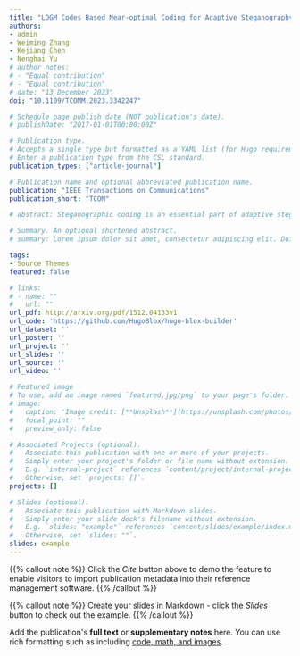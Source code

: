 ```yaml
---
title: "LDGM Codes Based Near-optimal Coding for Adaptive Steganography"
authors:
- admin
- Weiming Zhang
- Kejiang Chen
- Nenghai Yu
# author_notes:
# - "Equal contribution"
# - "Equal contribution"
# date: "13 December 2023"
doi: "10.1109/TCOMM.2023.3342247"

# Schedule page publish date (NOT publication's date).
# publishDate: "2017-01-01T00:00:00Z"

# Publication type.
# Accepts a single type but formatted as a YAML list (for Hugo requirements).
# Enter a publication type from the CSL standard.
publication_types: ["article-journal"]

# Publication name and optional abbreviated publication name.
publication: "IEEE Transactions on Communications"
publication_short: "TCOM"

# abstract: Steganographic coding is an essential part of adaptive steganography. There are only two practical near-optimal codes in the context of adaptive steganography so far: Syndrome-Trellis Codes (STCs) based on linear convolutional codes and Steganographic Polar Codes (SPCs) based on polar codes. It can be noticed that both STCs and SPCs are based on channel codes. Like the need for the variety of cryptographic algorithms, to make steganography practical and secure, it is important to devise more adaptive steganographic codes to create more choices for users. Moreover, we want to solve the long-lasting problem of whether lossy source codes-based near-optimal adaptive steganographic coding exists. In this paper, we consider using Low-Density Generator-Matrix (LDGM) codes in adaptive steganography where a new algorithm is proposed. First, we describe the framework of our LDGM codes-based steganographic coding algorithm and establish rigorous upper bounds on average embedding efficiency for individual LDGM steganographic codes with a given information bit degree distribution under the constant distortion profile. Then, we give a provably optimal method of distortion incorporation for adaptive steganography and provide the corresponding log-domain Belief Propagation Guided Decimation (log-BPGD) algorithm to minimize the additive distortion. The syndrome coding technique is applied to realize definitive encoding and decoding of the secret message. We report experiments for various distortion profiles, payload rates, and code lengths. The results verify the near-optimal performance of the proposed method, by which the possibility of designing near-optimal adaptive steganographic coding methods based on lossy source coding is confirmed.

# Summary. An optional shortened abstract.
# summary: Lorem ipsum dolor sit amet, consectetur adipiscing elit. Duis posuere tellus ac convallis placerat. Proin tincidunt magna sed ex sollicitudin condimentum.

tags:
- Source Themes
featured: false

# links:
# - name: ""
#   url: ""
url_pdf: http://arxiv.org/pdf/1512.04133v1
url_code: 'https://github.com/HugoBlox/hugo-blox-builder'
url_dataset: ''
url_poster: ''
url_project: ''
url_slides: ''
url_source: ''
url_video: ''

# Featured image
# To use, add an image named `featured.jpg/png` to your page's folder. 
# image:
#   caption: 'Image credit: [**Unsplash**](https://unsplash.com/photos/jdD8gXaTZsc)'
#   focal_point: ""
#   preview_only: false

# Associated Projects (optional).
#   Associate this publication with one or more of your projects.
#   Simply enter your project's folder or file name without extension.
#   E.g. `internal-project` references `content/project/internal-project/index.md`.
#   Otherwise, set `projects: []`.
projects: []

# Slides (optional).
#   Associate this publication with Markdown slides.
#   Simply enter your slide deck's filename without extension.
#   E.g. `slides: "example"` references `content/slides/example/index.md`.
#   Otherwise, set `slides: ""`.
slides: example
---
```


{{% callout note %}}
Click the *Cite* button above to demo the feature to enable visitors to import publication metadata into their reference management software.
{{% /callout %}}

{{% callout note %}}
Create your slides in Markdown - click the *Slides* button to check out the example.
{{% /callout %}}

Add the publication's **full text** or **supplementary notes** here. You can use rich formatting such as including [code, math, and images](https://docs.hugoblox.com/content/writing-markdown-latex/).
